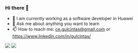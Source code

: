 ### Hi there 👋
- 🌱 I am currently working as a software developer in Huawei
- 💬 Ask me about anything you want to learn
- 📫 How to reach me: ce.gulcintas@gmail.com or https://www.linkedin.com/in/gulcintas/

<img src = "https://github-readme-stats.vercel.app/api/top-langs/?username=gulcint&layout=compact">
<img src ="https://github-readme-stats.vercel.app/api?username=gulcint">

